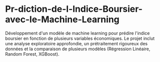 # Pr-diction-de-l-Indice-Boursier-avec-le-Machine-Learning
Développement d'un modèle de machine learning pour prédire l'indice boursier en fonction de plusieurs variables économiques. Le projet inclut une analyse exploratoire approfondie, un prétraitement rigoureux des données et la comparaison de plusieurs modèles (Régression Linéaire, Random Forest, XGBoost).  
